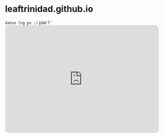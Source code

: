 # leaftrinidad.github.io
` dahon lng po :)
` plat 1
` <iframe style="border-radius:12px" src="https://open.spotify.com/embed/track/2ksyzVfU0WJoBpu8otr4pz?utm_source=generator" width="100%" height="352" frameBorder="0" allowfullscreen="" allow="autoplay; clipboard-write; encrypted-media; fullscreen; picture-in-picture" loading="lazy"></iframe>
